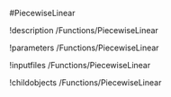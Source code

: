 <!-- MOOSE Object Documentation Stub: Remove this when content is added. -->
#PiecewiseLinear

!description /Functions/PiecewiseLinear

!parameters /Functions/PiecewiseLinear

!inputfiles /Functions/PiecewiseLinear

!childobjects /Functions/PiecewiseLinear
